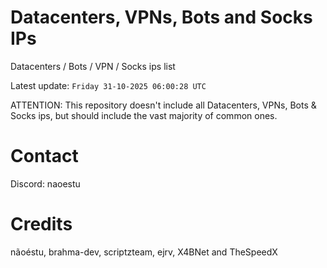 # Datacenters, VPNs, Bots and Socks IPs
 
Datacenters / Bots / VPN / Socks ips list

Latest update: `Friday 31-10-2025 06:00:28 UTC` 

ATTENTION: This repository doesn't include all Datacenters, VPNs, Bots & Socks ips, 
but should include the vast majority of common ones.

# Contact
Discord: naoestu

# Credits
nãoéstu, brahma-dev, scriptzteam, ejrv, X4BNet and TheSpeedX
